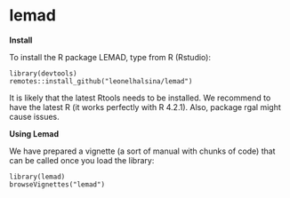 # lemad
**Install** 

To install the R package LEMAD, type from R (Rstudio):

```
library(devtools)
remotes::install_github("leonelhalsina/lemad")
```
It is likely that the latest Rtools needs to be installed.
We recommend to have the latest R (it works perfectly with R 4.2.1).
Also, package rgal might cause issues.

**Using Lemad**

We have prepared a vignette (a sort of manual with chunks of code) that can
be called once you load the library:

```
library(lemad)
browseVignettes("lemad")
```
